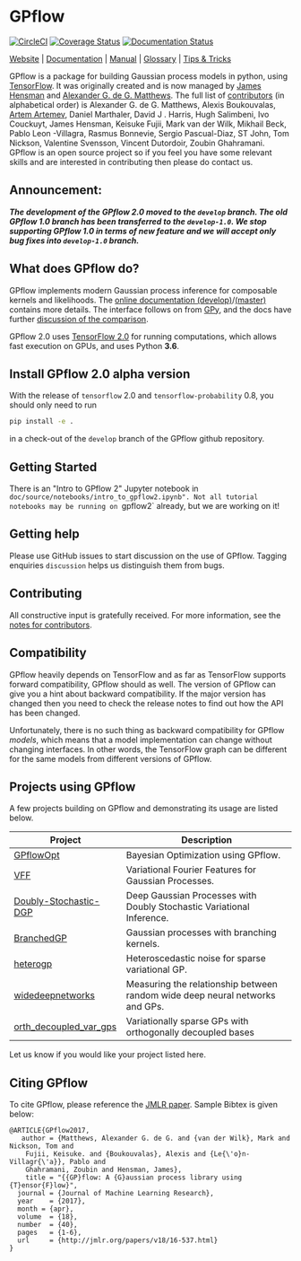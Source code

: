 # GPflow

[![CircleCI](https://circleci.com/gh/GPflow/GPflow/tree/develop.svg?style=svg)](https://circleci.com/gh/GPflow/GPflow/tree/develop)
[![Coverage Status](http://codecov.io/github/GPflow/GPflow/coverage.svg?branch=master)](http://codecov.io/github/GPflow/GPflow?branch=master)
[![Documentation Status](https://readthedocs.org/projects/gpflow/badge/?version=master)](http://gpflow.readthedocs.io/en/master/?badge=master)

[Website](https://gpflow.org) |
[Documentation](https://gpflow.readthedocs.io/en/master/) |
[Manual](https://nbviewer.jupyter.org/github/GPflow/GPflow/blob/develop/doc/source/notebooks/intro.ipynb?flush_cache=true) |
[Glossary](GLOSSARY.md) |
[Tips & Tricks](doc/source/notebooks/tips_and_tricks.ipynb)

GPflow is a package for building Gaussian process models in python, using [TensorFlow](http://www.tensorflow.org). It was originally created and is now managed by [James Hensman](http://jameshensman.github.io/) and [Alexander G. de G. Matthews](http://mlg.eng.cam.ac.uk/?portfolio=alex-matthews).
The full list of [contributors](http://github.com/GPflow/GPflow/graphs/contributors) (in alphabetical order) is
 Alexander G. de G. Matthews, Alexis Boukouvalas, [Artem Artemev](http://github.com/awav/), Daniel Marthaler, David J
 . Harris, Hugh Salimbeni, Ivo Couckuyt, James Hensman, Keisuke Fujii, Mark van der Wilk, Mikhail Beck, Pablo Leon
 -Villagra, Rasmus Bonnevie, Sergio Pascual-Diaz, ST John, Tom Nickson, Valentine Svensson, Vincent Dutordoir, Zoubin
  Ghahramani. GPflow is an open source project so if you feel you have some relevant skills and are interested in contributing then please do contact us.


## Announcement:

_**The development of the GPflow 2.0 moved to the `develop` branch. The old GPflow 1.0 branch has been transferred to the `develop-1.0`. We stop supporting GPflow 1.0 in terms of new feature and we will accept only bug fixes into `develop-1.0` branch.**_


## What does GPflow do?

GPflow implements modern Gaussian process inference for composable kernels and likelihoods. The [online documentation (develop)](http://gpflow.readthedocs.io/en/develop/)/[(master)](http://gpflow.readthedocs.io/en/master/) contains more details. The interface follows on from [GPy](http://github.com/sheffieldml/gpy), and the docs have further [discussion of the comparison](http://gpflow.readthedocs.io/en/develop/intro.html#what-s-the-difference-between-gpy-and-gpflow).

GPflow 2.0 uses [TensorFlow 2.0](http://www.tensorflow.org) for running computations, which allows fast execution on GPUs, and uses Python **3.6**.


## Install GPflow 2.0 alpha version

With the release of `tensorflow` 2.0 and `tensorflow-probability` 0.8, you should
only need to run

```bash
pip install -e .
```

in a check-out of the `develop` branch of the GPflow github repository.


## Getting Started

There is an "Intro to GPflow 2" Jupyter notebook in `doc/source/notebooks/intro_to_gpflow2.ipynb". Not all tutorial notebooks may be running on `gpflow2` already, but we are working on it!

## Getting help

Please use GitHub issues to start discussion on the use of GPflow. Tagging enquiries `discussion` helps us distinguish them from bugs.

## Contributing

All constructive input is gratefully received. For more information, see the [notes for contributors](contributing.md).

## Compatibility

GPflow heavily depends on TensorFlow and as far as TensorFlow supports forward compatibility, GPflow should as well. The version of GPflow can give you a hint about backward compatibility. If the major version has changed then you need to check the release notes to find out how the API has been changed.

Unfortunately, there is no such thing as backward compatibility for GPflow _models_, which means that a model implementation can change without changing interfaces. In other words, the TensorFlow graph can be different for the same models from different versions of GPflow.

## Projects using GPflow

A few projects building on GPflow and demonstrating its usage are listed below.

| Project | Description |
| --- | --- |
| [GPflowOpt](https://github.com/GPflow/GPflowOpt)       | Bayesian Optimization using GPflow. |
| [VFF](https://github.com/jameshensman/VFF)       | Variational Fourier Features for Gaussian Processes. |
| [Doubly-Stochastic-DGP](https://github.com/ICL-SML/Doubly-Stochastic-DGP)| Deep Gaussian Processes with Doubly Stochastic Variational Inference.|
| [BranchedGP](https://github.com/ManchesterBioinference/BranchedGP) | Gaussian processes with branching kernels.|
| [heterogp](https://github.com/Joshuaalbert/heterogp) | Heteroscedastic noise for sparse variational GP. |
| [widedeepnetworks](https://github.com/widedeepnetworks/widedeepnetworks) | Measuring the relationship between random wide deep neural networks and GPs.| 
| [orth_decoupled_var_gps](https://github.com/hughsalimbeni/orth_decoupled_var_gps) | Variationally sparse GPs with orthogonally decoupled bases| 


Let us know if you would like your project listed here.

## Citing GPflow

To cite GPflow, please reference the [JMLR paper](http://www.jmlr.org/papers/volume18/16-537/16-537.pdf). Sample Bibtex is given below:

```
@ARTICLE{GPflow2017,
   author = {Matthews, Alexander G. de G. and {van der Wilk}, Mark and Nickson, Tom and
	Fujii, Keisuke. and {Boukouvalas}, Alexis and {Le{\'o}n-Villagr{\'a}}, Pablo and
	Ghahramani, Zoubin and Hensman, James},
    title = "{{GP}flow: A {G}aussian process library using {T}ensor{F}low}",
  journal = {Journal of Machine Learning Research},
  year    = {2017},
  month = {apr},
  volume  = {18},
  number  = {40},
  pages   = {1-6},
  url     = {http://jmlr.org/papers/v18/16-537.html}
}
```
